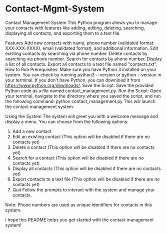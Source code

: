 # Contact-Mgmt-System

Contact Management System
This Python program allows you to manage your contacts with features like adding, editing, deleting, searching, displaying all contacts, and exporting them to a text file.

Features
Add new contacts with name, phone number (validated format: XXX-XXX-XXXX), email (validated format), and additional information.
Edit existing contacts by searching via phone number.
Delete contacts by searching via phone number.
Search for contacts by phone number.
Display a list of all contacts.
Export all contacts to a text file named "contacts.txt".
How to Run
Prerequisites: Make sure you have Python 3 installed on your system. You can check by running python3 --version or python --version in your terminal. If you don't have Python, you can download it from https://www.python.org/downloads/.
Save the Script: Save the provided Python code as a file named contact_management.py.
Run the Script: Open your terminal, navigate to the directory where you saved the script, and run the following command:
python contact_management.py
This will launch the contact management system.

Using the System
The system will greet you with a welcome message and display a menu. You can choose from the following options:

1. Add a new contact
2. Edit an existing contact (This option will be disabled if there are no contacts yet)
3. Delete a contact (This option will be disabled if there are no contacts yet)
4. Search for a contact (This option will be disabled if there are no contacts yet)
5. Display all contacts (This option will be disabled if there are no contacts yet)
6. Export contacts to a text file (This option will be disabled if there are no contacts yet)
7. Quit
Follow the prompts to interact with the system and manage your contacts.

Note: Phone numbers are used as unique identifiers for contacts in this system.

I hope this README helps you get started with the contact management system!
